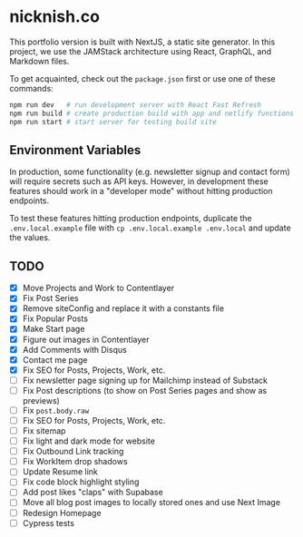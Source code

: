 # nicknish.co

This portfolio version is built with NextJS, a static site generator. In this project, we use the
JAMStack architecture using React, GraphQL, and Markdown files.

To get acquainted, check out the `package.json` first or use one of these commands:

```bash
npm run dev   # run development server with React Fast Refresh
npm run build # create production build with app and netlify functions
npm run start # start server for testing build site
```

## Environment Variables

In production, some functionality (e.g. newsletter signup and contact form) will require secrets
such as API keys. However, in development these features should work in a "developer mode" without
hitting production endpoints.

To test these features hitting production endpoints, duplicate the `.env.local.example` file with
`cp .env.local.example .env.local` and update the values.

## TODO

- [x] Move Projects and Work to Contentlayer
- [x] Fix Post Series
- [x] Remove siteConfig and replace it with a constants file
- [x] Fix Popular Posts
- [x] Make Start page
- [x] Figure out images in Contentlayer
- [x] Add Comments with Disqus
- [x] Contact me page
- [x] Fix SEO for Posts, Projects, Work, etc.
- [ ] Fix newsletter page signing up for Mailchimp instead of Substack
- [ ] Fix Post descriptions (to show on Post Series pages and show as previews)
- [ ] Fix `post.body.raw`
- [ ] Fix SEO for Posts, Projects, Work, etc.
- [ ] Fix sitemap
- [ ] Fix light and dark mode for website
- [ ] Fix Outbound Link tracking
- [ ] Fix WorkItem drop shadows
- [ ] Update Resume link
- [ ] Fix code block highlight styling
- [ ] Add post likes "claps" with Supabase
- [ ] Move all blog post images to locally stored ones and use Next Image
- [ ] Redesign Homepage
- [ ] Cypress tests
